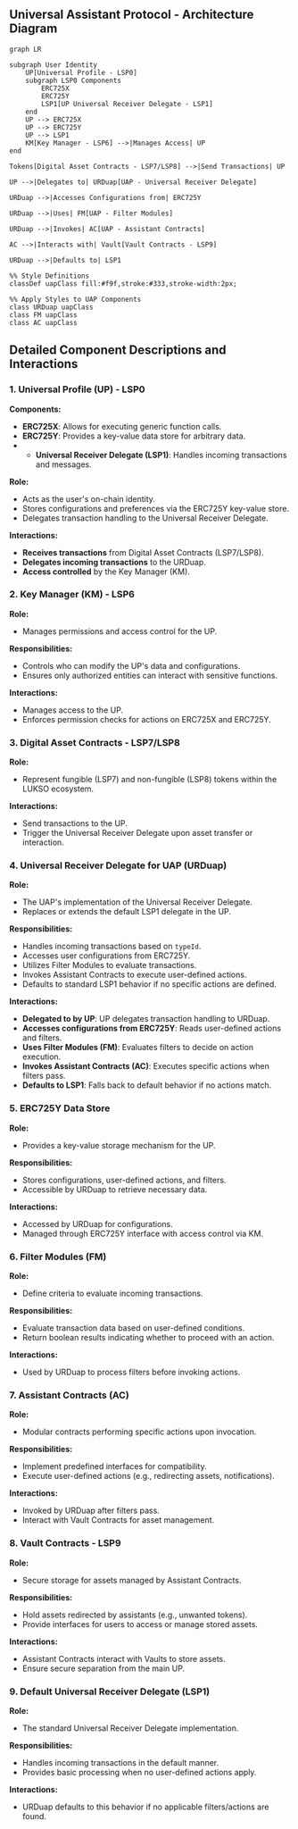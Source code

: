 ## Universal Assistant Protocol - Architecture Diagram
```mermaid
graph LR

subgraph User Identity
    UP[Universal Profile - LSP0]
    subgraph LSP0 Components
        ERC725X
        ERC725Y
        LSP1[UP Universal Receiver Delegate - LSP1]
    end
    UP --> ERC725X
    UP --> ERC725Y
    UP --> LSP1
    KM[Key Manager - LSP6] -->|Manages Access| UP
end

Tokens[Digital Asset Contracts - LSP7/LSP8] -->|Send Transactions| UP

UP -->|Delegates to| URDuap[UAP - Universal Receiver Delegate]

URDuap -->|Accesses Configurations from| ERC725Y

URDuap -->|Uses| FM[UAP - Filter Modules]

URDuap -->|Invokes| AC[UAP - Assistant Contracts]

AC -->|Interacts with| Vault[Vault Contracts - LSP9]

URDuap -->|Defaults to| LSP1

%% Style Definitions
classDef uapClass fill:#f9f,stroke:#333,stroke-width:2px;

%% Apply Styles to UAP Components
class URDuap uapClass
class FM uapClass
class AC uapClass
```

## Detailed Component Descriptions and Interactions

### 1. Universal Profile (UP) - LSP0

**Components:**

- **ERC725X**: Allows for executing generic function calls.
- **ERC725Y**: Provides a key-value data store for arbitrary data.
- - **Universal Receiver Delegate (LSP1)**: Handles incoming transactions and messages.

**Role:**

- Acts as the user's on-chain identity.
- Stores configurations and preferences via the ERC725Y key-value store.
- Delegates transaction handling to the Universal Receiver Delegate.

**Interactions:**

- **Receives transactions** from Digital Asset Contracts (LSP7/LSP8).
- **Delegates incoming transactions** to the URDuap.
- **Access controlled** by the Key Manager (KM).

### 2. Key Manager (KM) - LSP6

**Role:**

- Manages permissions and access control for the UP.

**Responsibilities:**

- Controls who can modify the UP's data and configurations.
- Ensures only authorized entities can interact with sensitive functions.

**Interactions:**

- Manages access to the UP.
- Enforces permission checks for actions on ERC725X and ERC725Y.

### 3. Digital Asset Contracts - LSP7/LSP8

**Role:**

- Represent fungible (LSP7) and non-fungible (LSP8) tokens within the LUKSO ecosystem.

**Interactions:**

- Send transactions to the UP.
- Trigger the Universal Receiver Delegate upon asset transfer or interaction.

### 4. Universal Receiver Delegate for UAP (URDuap)

**Role:**

- The UAP's implementation of the Universal Receiver Delegate.
- Replaces or extends the default LSP1 delegate in the UP.

**Responsibilities:**

- Handles incoming transactions based on `typeId`.
- Accesses user configurations from ERC725Y.
- Utilizes Filter Modules to evaluate transactions.
- Invokes Assistant Contracts to execute user-defined actions.
- Defaults to standard LSP1 behavior if no specific actions are defined.

**Interactions:**

- **Delegated to by UP**: UP delegates transaction handling to URDuap.
- **Accesses configurations from ERC725Y**: Reads user-defined actions and filters.
- **Uses Filter Modules (FM)**: Evaluates filters to decide on action execution.
- **Invokes Assistant Contracts (AC)**: Executes specific actions when filters pass.
- **Defaults to LSP1**: Falls back to default behavior if no actions match.

### 5. ERC725Y Data Store

**Role:**

- Provides a key-value storage mechanism for the UP.

**Responsibilities:**

- Stores configurations, user-defined actions, and filters.
- Accessible by URDuap to retrieve necessary data.

**Interactions:**

- Accessed by URDuap for configurations.
- Managed through ERC725Y interface with access control via KM.

### 6. Filter Modules (FM)

**Role:**

- Define criteria to evaluate incoming transactions.

**Responsibilities:**

- Evaluate transaction data based on user-defined conditions.
- Return boolean results indicating whether to proceed with an action.

**Interactions:**

- Used by URDuap to process filters before invoking actions.

### 7. Assistant Contracts (AC)

**Role:**

- Modular contracts performing specific actions upon invocation.

**Responsibilities:**

- Implement predefined interfaces for compatibility.
- Execute user-defined actions (e.g., redirecting assets, notifications).

**Interactions:**

- Invoked by URDuap after filters pass.
- Interact with Vault Contracts for asset management.

### 8. Vault Contracts - LSP9

**Role:**

- Secure storage for assets managed by Assistant Contracts.

**Responsibilities:**

- Hold assets redirected by assistants (e.g., unwanted tokens).
- Provide interfaces for users to access or manage stored assets.

**Interactions:**

- Assistant Contracts interact with Vaults to store assets.
- Ensure secure separation from the main UP.

### 9. Default Universal Receiver Delegate (LSP1)

**Role:**

- The standard Universal Receiver Delegate implementation.

**Responsibilities:**

- Handles incoming transactions in the default manner.
- Provides basic processing when no user-defined actions apply.

**Interactions:**

- URDuap defaults to this behavior if no applicable filters/actions are found.
